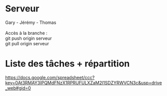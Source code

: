 Serveur
====
Gary - Jérémy - Thomas <br><br>
Accès à la branche : <br>
git push origin serveur <br>
git pull origin serveur

Liste des tâches + répartition
====
https://docs.google.com/spreadsheet/ccc?key=0At3RMAY3IPQMdFNzX1RPRUFULXZaM2l1SDZYRWVCN3c&usp=drive_web#gid=0
